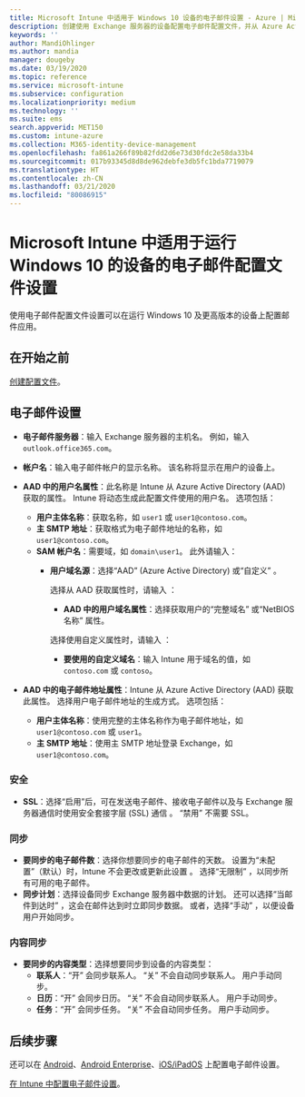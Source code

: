 ```yaml
---
title: Microsoft Intune 中适用于 Windows 10 设备的电子邮件设置 - Azure | Microsoft Docs
description: 创建使用 Exchange 服务器的设备配置电子邮件配置文件，并从 Azure Active Directory 检索属性。 还可启用 SSL，并使用 Microsoft Intune 在 Windows 10 设备上同步电子邮件和日程安排。
keywords: ''
author: MandiOhlinger
ms.author: mandia
manager: dougeby
ms.date: 03/19/2020
ms.topic: reference
ms.service: microsoft-intune
ms.subservice: configuration
ms.localizationpriority: medium
ms.technology: ''
ms.suite: ems
search.appverid: MET150
ms.custom: intune-azure
ms.collection: M365-identity-device-management
ms.openlocfilehash: fa861a266f89b82fdd2d6e73d30fdc2e58da33b4
ms.sourcegitcommit: 017b93345d8d8de962debfe3db5fc1bda7719079
ms.translationtype: HT
ms.contentlocale: zh-CN
ms.lasthandoff: 03/21/2020
ms.locfileid: "80086915"
---
```

# <a name="email-profile-settings-for-devices-running-windows-10-in-microsoft-intune"></a>Microsoft Intune 中适用于运行 Windows 10 的设备的电子邮件配置文件设置

使用电子邮件配置文件设置可以在运行 Windows 10 及更高版本的设备上配置邮件应用。

## <a name="before-you-begin"></a>在开始之前

[创建配置文件](email-settings-configure.md)。

## <a name="email-settings"></a>电子邮件设置

- **电子邮件服务器**：输入 Exchange 服务器的主机名。 例如，输入 `outlook.office365.com`。
- **帐户名**：输入电子邮件帐户的显示名称。 该名称将显示在用户的设备上。
- **AAD 中的用户名属性**：此名称是 Intune 从 Azure Active Directory (AAD) 获取的属性。 Intune 将动态生成此配置文件使用的用户名。 选项包括：
  - **用户主体名称**：获取名称，如 `user1` 或 `user1@contoso.com`。
  - **主 SMTP 地址**：获取格式为电子邮件地址的名称，如 `user1@contoso.com`。
  - **SAM 帐户名**：需要域，如 `domain\user1`。 此外请输入：  
    - **用户域名源**：选择“AAD”  (Azure Active Directory) 或“自定义”  。

      选择从 AAD 获取属性时，请输入  ：
      - **AAD 中的用户域名属性**：选择获取用户的“完整域名”  或“NetBIOS 名称”  属性。

      选择使用自定义属性时，请输入  ：
      - **要使用的自定义域名**：输入 Intune 用于域名的值，如 `contoso.com` 或 `contoso`。

- **AAD 中的电子邮件地址属性**：Intune 从 Azure Active Directory (AAD) 获取此属性。 选择用户电子邮件地址的生成方式。 选项包括：
  - **用户主体名称**：使用完整的主体名称作为电子邮件地址，如 `user1@contoso.com` 或 `user1`。
  - **主 SMTP 地址**：使用主 SMTP 地址登录 Exchange，如 `user1@contoso.com`。

### <a name="security"></a>安全

- **SSL**：选择“启用”后，可在发送电子邮件、接收电子邮件以及与 Exchange 服务器通信时使用安全套接字层 (SSL) 通信  。 “禁用”  不需要 SSL。

### <a name="synchronization"></a>同步

- **要同步的电子邮件数**：选择你想要同步的电子邮件的天数。 设置为“未配置”（默认）时，Intune 不会更改或更新此设置  。 选择“无限制”  ，以同步所有可用的电子邮件。
- **同步计划**：选择设备同步 Exchange 服务器中数据的计划。 还可以选择“当邮件到达时”  ，这会在邮件达到时立即同步数据。 或者，选择“手动”  ，以便设备用户开始同步。

### <a name="content-sync"></a>内容同步

- **要同步的内容类型**：选择想要同步到设备的内容类型：
  - **联系人**：“开”  会同步联系人。 “关”  不会自动同步联系人。 用户手动同步。
  - **日历**：“开”  会同步日历。 “关”  不会自动同步联系人。 用户手动同步。
  - **任务**：“开”  会同步任务。 “关”  不会自动同步任务。 用户手动同步。

## <a name="next-steps"></a>后续步骤

还可以在 [Android](email-settings-android.md)、[Android Enterprise](email-settings-android-enterprise.md)、[iOS/iPadOS](email-settings-ios.md) 上配置电子邮件设置。 

[在 Intune 中配置电子邮件设置](email-settings-configure.md)。
